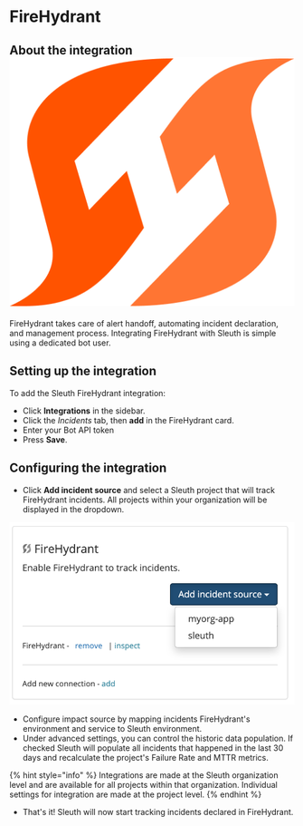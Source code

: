 # FireHydrant

## About the integration ![](../../.gitbook/assets/firehydrant-logo.png)

FireHydrant takes care of alert handoff, automating incident declaration, and management process. Integrating FireHydrant with Sleuth is simple using a dedicated bot user.

## Setting up the integration

To add the Sleuth FireHydrant integration:

* Click **Integrations** in the sidebar.
* Click the _Incidents_ tab, then **add** in the FireHydrant card.
* Enter your Bot API token
* Press **Save**.

## Configuring the integration

* Click **Add incident source** and select a Sleuth project that will track FireHydrant incidents. All projects within your organization will be displayed in the dropdown.

![](../../.gitbook/assets/screenshot-2021-09-07-at-10.47.40.png)

* Configure impact source by mapping incidents FireHydrant's environment and service to Sleuth environment.
* Under advanced settings, you can control the historic data population. If checked Sleuth will populate all incidents that happened in the last 30 days and recalculate the project's Failure Rate and MTTR metrics.

{% hint style="info" %}
Integrations are made at the Sleuth organization level and are available for all projects within that organization. Individual settings for integration are made at the project level.
{% endhint %}

* That's it! Sleuth will now start tracking incidents declared in FireHydrant.
